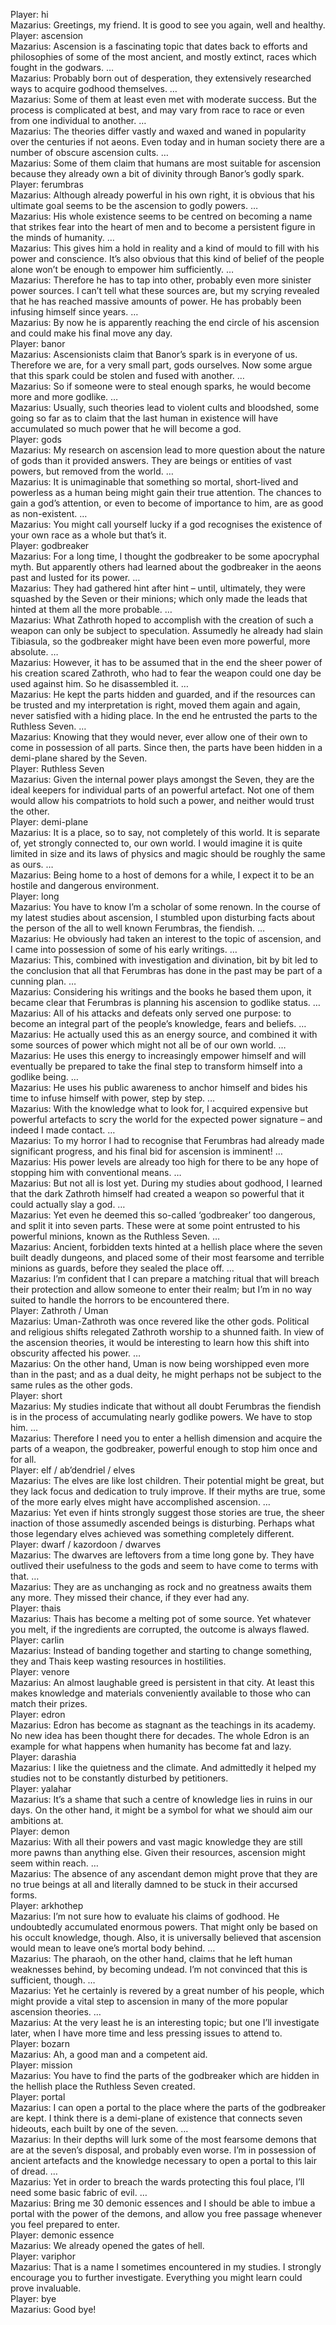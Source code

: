 Player: hi  
Mazarius: Greetings, my friend. It is good to see you again, well and healthy.  
Player: ascension  
Mazarius: Ascension is a fascinating topic that dates back to efforts and philosophies of some of the most ancient, and mostly extinct, races which fought in the godwars. …  
Mazarius: Probably born out of desperation, they extensively researched ways to acquire godhood themselves. …  
Mazarius: Some of them at least even met with moderate success. But the process is complicated at best, and may vary from race to race or even from one individual to another. …  
Mazarius: The theories differ vastly and waxed and waned in popularity over the centuries if not aeons. Even today and in human society there are a number of obscure ascension cults. …  
Mazarius: Some of them claim that humans are most suitable for ascension because they already own a bit of divinity through Banor’s godly spark.  
Player: ferumbras  
Mazarius: Although already powerful in his own right, it is obvious that his ultimate goal seems to be the ascension to godly powers. …  
Mazarius: His whole existence seems to be centred on becoming a name that strikes fear into the heart of men and to become a persistent figure in the minds of humanity. …  
Mazarius: This gives him a hold in reality and a kind of mould to fill with his power and conscience. It’s also obvious that this kind of belief of the people alone won’t be enough to empower him sufficiently. …  
Mazarius: Therefore he has to tap into other, probably even more sinister power sources. I can’t tell what these sources are, but my scrying revealed that he has reached massive amounts of power. He has probably been infusing himself since years. …  
Mazarius: By now he is apparently reaching the end circle of his ascension and could make his final move any day.  
Player: banor  
Mazarius: Ascensionists claim that Banor’s spark is in everyone of us. Therefore we are, for a very small part, gods ourselves. Now some argue that this spark could be stolen and fused with another. …  
Mazarius: So if someone were to steal enough sparks, he would become more and more godlike. …  
Mazarius: Usually, such theories lead to violent cults and bloodshed, some going so far as to claim that the last human in existence will have accumulated so much power that he will become a god.  
Player: gods  
Mazarius: My research on ascension lead to more question about the nature of gods than it provided answers. They are beings or entities of vast powers, but removed from the world. …  
Mazarius: It is unimaginable that something so mortal, short-lived and powerless as a human being might gain their true attention. The chances to gain a god’s attention, or even to become of importance to him, are as good as non-existent. …  
Mazarius: You might call yourself lucky if a god recognises the existence of your own race as a whole but that’s it.  
Player: godbreaker  
Mazarius: For a long time, I thought the godbreaker to be some apocryphal myth. But apparently others had learned about the godbreaker in the aeons past and lusted for its power. …  
Mazarius: They had gathered hint after hint – until, ultimately, they were squashed by the Seven or their minions; which only made the leads that hinted at them all the more probable. …  
Mazarius: What Zathroth hoped to accomplish with the creation of such a weapon can only be subject to speculation. Assumedly he already had slain Tibiasula, so the godbreaker might have been even more powerful, more absolute. …  
Mazarius: However, it has to be assumed that in the end the sheer power of his creation scared Zathroth, who had to fear the weapon could one day be used against him. So he disassembled it. …  
Mazarius: He kept the parts hidden and guarded, and if the resources can be trusted and my interpretation is right, moved them again and again, never satisfied with a hiding place. In the end he entrusted the parts to the Ruthless Seven. …  
Mazarius: Knowing that they would never, ever allow one of their own to come in possession of all parts. Since then, the parts have been hidden in a demi-plane shared by the Seven.  
Player: Ruthless Seven  
Mazarius: Given the internal power plays amongst the Seven, they are the ideal keepers for individual parts of an powerful artefact. Not one of them would allow his compatriots to hold such a power, and neither would trust the other.  
Player: demi-plane  
Mazarius: It is a place, so to say, not completely of this world. It is separate of, yet strongly connected to, our own world. I would imagine it is quite limited in size and its laws of physics and magic should be roughly the same as ours. …  
Mazarius: Being home to a host of demons for a while, I expect it to be an hostile and dangerous environment.  
Player: long  
Mazarius: You have to know I’m a scholar of some renown. In the course of my latest studies about ascension, I stumbled upon disturbing facts about the person of the all to well known Ferumbras, the fiendish. …  
Mazarius: He obviously had taken an interest to the topic of ascension, and I came into possession of some of his early writings. …  
Mazarius: This, combined with investigation and divination, bit by bit led to the conclusion that all that Ferumbras has done in the past may be part of a cunning plan. …  
Mazarius: Considering his writings and the books he based them upon, it became clear that Ferumbras is planning his ascension to godlike status. …  
Mazarius: All of his attacks and defeats only served one purpose: to become an integral part of the people’s knowledge, fears and beliefs. …  
Mazarius: He actually used this as an energy source, and combined it with some sources of power which might not all be of our own world. …  
Mazarius: He uses this energy to increasingly empower himself and will eventually be prepared to take the final step to transform himself into a godlike being. …  
Mazarius: He uses his public awareness to anchor himself and bides his time to infuse himself with power, step by step. …  
Mazarius: With the knowledge what to look for, I acquired expensive but powerful artefacts to scry the world for the expected power signature – and indeed I made contact. …  
Mazarius: To my horror I had to recognise that Ferumbras had already made significant progress, and his final bid for ascension is imminent! …  
Mazarius: His power levels are already too high for there to be any hope of stopping him with conventional means. …  
Mazarius: But not all is lost yet. During my studies about godhood, I learned that the dark Zathroth himself had created a weapon so powerful that it could actually slay a god. …  
Mazarius: Yet even he deemed this so-called ‘godbreaker’ too dangerous, and split it into seven parts. These were at some point entrusted to his powerful minions, known as the Ruthless Seven. …  
Mazarius: Ancient, forbidden texts hinted at a hellish place where the seven built deadly dungeons, and placed some of their most fearsome and terrible minions as guards, before they sealed the place off. …  
Mazarius: I’m confident that I can prepare a matching ritual that will breach their protection and allow someone to enter their realm; but I’m in no way suited to handle the horrors to be encountered there.  
Player: Zathroth / Uman  
Mazarius: Uman-Zathroth was once revered like the other gods. Political and religious shifts relegated Zathroth worship to a shunned faith. In view of the ascension theories, it would be interesting to learn how this shift into obscurity affected his power. …  
Mazarius: On the other hand, Uman is now being worshipped even more than in the past; and as a dual deity, he might perhaps not be subject to the same rules as the other gods.  
Player: short  
Mazarius: My studies indicate that without all doubt Ferumbras the fiendish is in the process of accumulating nearly godlike powers. We have to stop him. …  
Mazarius: Therefore I need you to enter a hellish dimension and acquire the parts of a weapon, the godbreaker, powerful enough to stop him once and for all.  
Player: elf / ab’dendriel / elves  
Mazarius: The elves are like lost children. Their potential might be great, but they lack focus and dedication to truly improve. If their myths are true, some of the more early elves might have accomplished ascension. …  
Mazarius: Yet even if hints strongly suggest those stories are true, the sheer inaction of those assumedly ascended beings is disturbing. Perhaps what those legendary elves achieved was something completely different.  
Player: dwarf / kazordoon / dwarves  
Mazarius: The dwarves are leftovers from a time long gone by. They have outlived their usefulness to the gods and seem to have come to terms with that. …  
Mazarius: They are as unchanging as rock and no greatness awaits them any more. They missed their chance, if they ever had any.  
Player: thais  
Mazarius: Thais has become a melting pot of some source. Yet whatever you melt, if the ingredients are corrupted, the outcome is always flawed.  
Player: carlin  
Mazarius: Instead of banding together and starting to change something, they and Thais keep wasting resources in hostilities.  
Player: venore  
Mazarius: An almost laughable greed is persistent in that city. At least this makes knowledge and materials conveniently available to those who can match their prizes.  
Player: edron  
Mazarius: Edron has become as stagnant as the teachings in its academy. No new idea has been thought there for decades. The whole Edron is an example for what happens when humanity has become fat and lazy.  
Player: darashia  
Mazarius: I like the quietness and the climate. And admittedly it helped my studies not to be constantly disturbed by petitioners.  
Player: yalahar  
Mazarius: It’s a shame that such a centre of knowledge lies in ruins in our days. On the other hand, it might be a symbol for what we should aim our ambitions at.  
Player: demon  
Mazarius: With all their powers and vast magic knowledge they are still more pawns than anything else. Given their resources, ascension might seem within reach. …  
Mazarius: The absence of any ascendant demon might prove that they are no true beings at all and literally damned to be stuck in their accursed forms.  
Player: arkhothep  
Mazarius: I’m not sure how to evaluate his claims of godhood. He undoubtedly accumulated enormous powers. That might only be based on his occult knowledge, though. Also, it is universally believed that ascension would mean to leave one’s mortal body behind. …  
Mazarius: The pharaoh, on the other hand, claims that he left human weaknesses behind, by becoming undead. I’m not convinced that this is sufficient, though. …  
Mazarius: Yet he certainly is revered by a great number of his people, which might provide a vital step to ascension in many of the more popular ascension theories. …  
Mazarius: At the very least he is an interesting topic; but one I’ll investigate later, when I have more time and less pressing issues to attend to.  
Player: bozarn  
Mazarius: Ah, a good man and a competent aid.  
Player: mission  
Mazarius: You have to find the parts of the godbreaker which are hidden in the hellish place the Ruthless Seven created.  
Player: portal  
Mazarius: I can open a portal to the place where the parts of the godbreaker are kept. I think there is a demi-plane of existence that connects seven hideouts, each built by one of the seven. …  
Mazarius: In their depths will lurk some of the most fearsome demons that are at the seven’s disposal, and probably even worse. I’m in possession of ancient artefacts and the knowledge necessary to open a portal to this lair of dread. …  
Mazarius: Yet in order to breach the wards protecting this foul place, I’ll need some basic fabric of evil. …  
Mazarius: Bring me 30 demonic essences and I should be able to imbue a portal with the power of the demons, and allow you free passage whenever you feel prepared to enter.  
Player: demonic essence  
Mazarius: We already opened the gates of hell.  
Player: variphor  
Mazarius: That is a name I sometimes encountered in my studies. I strongly encourage you to further investigate. Everything you might learn could prove invaluable.  
Player: bye  
Mazarius: Good bye!  

